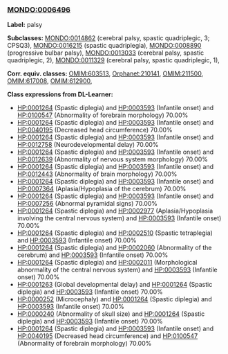 
### [MONDO:0006496](http://purl.obolibrary.org/obo/MONDO_0006496)
**Label:** palsy

**Subclasses:** [MONDO:0014862](http://purl.obolibrary.org/obo/MONDO_0014862) (cerebral palsy, spastic quadriplegic, 3; CPSQ3), [MONDO:0016215](http://purl.obolibrary.org/obo/MONDO_0016215) (spastic quadriplegia), [MONDO:0008890](http://purl.obolibrary.org/obo/MONDO_0008890) (progressive bulbar palsy), [MONDO:0013033](http://purl.obolibrary.org/obo/MONDO_0013033) (cerebral palsy, spastic quadriplegic, 2), [MONDO:0011329](http://purl.obolibrary.org/obo/MONDO_0011329) (cerebral palsy, spastic quadriplegic, 1), 

**Corr. equiv. classes:** [OMIM:603513](http://purl.obolibrary.org/obo/OMIM_603513), [Orphanet:210141](http://www.orpha.net/ORDO/Orphanet_210141), [OMIM:211500](http://purl.obolibrary.org/obo/OMIM_211500), [OMIM:617008](http://purl.obolibrary.org/obo/OMIM_617008), [OMIM:612900](http://purl.obolibrary.org/obo/OMIM_612900), 

**Class expressions from DL-Learner:**

- [HP:0001264](http://purl.obolibrary.org/obo/HP_0001264) (Spastic diplegia) and [HP:0003593](http://purl.obolibrary.org/obo/HP_0003593) (Infantile onset) and [HP:0100547](http://purl.obolibrary.org/obo/HP_0100547) (Abnormality of forebrain morphology) 70.00%
- [HP:0001264](http://purl.obolibrary.org/obo/HP_0001264) (Spastic diplegia) and [HP:0003593](http://purl.obolibrary.org/obo/HP_0003593) (Infantile onset) and [HP:0040195](http://purl.obolibrary.org/obo/HP_0040195) (Decreased head circumference) 70.00%
- [HP:0001264](http://purl.obolibrary.org/obo/HP_0001264) (Spastic diplegia) and [HP:0003593](http://purl.obolibrary.org/obo/HP_0003593) (Infantile onset) and [HP:0012758](http://purl.obolibrary.org/obo/HP_0012758) (Neurodevelopmental delay) 70.00%
- [HP:0001264](http://purl.obolibrary.org/obo/HP_0001264) (Spastic diplegia) and [HP:0003593](http://purl.obolibrary.org/obo/HP_0003593) (Infantile onset) and [HP:0012639](http://purl.obolibrary.org/obo/HP_0012639) (Abnormality of nervous system morphology) 70.00%
- [HP:0001264](http://purl.obolibrary.org/obo/HP_0001264) (Spastic diplegia) and [HP:0003593](http://purl.obolibrary.org/obo/HP_0003593) (Infantile onset) and [HP:0012443](http://purl.obolibrary.org/obo/HP_0012443) (Abnormality of brain morphology) 70.00%
- [HP:0001264](http://purl.obolibrary.org/obo/HP_0001264) (Spastic diplegia) and [HP:0003593](http://purl.obolibrary.org/obo/HP_0003593) (Infantile onset) and [HP:0007364](http://purl.obolibrary.org/obo/HP_0007364) (Aplasia/Hypoplasia of the cerebrum) 70.00%
- [HP:0001264](http://purl.obolibrary.org/obo/HP_0001264) (Spastic diplegia) and [HP:0003593](http://purl.obolibrary.org/obo/HP_0003593) (Infantile onset) and [HP:0007256](http://purl.obolibrary.org/obo/HP_0007256) (Abnormal pyramidal signs) 70.00%
- [HP:0001264](http://purl.obolibrary.org/obo/HP_0001264) (Spastic diplegia) and [HP:0002977](http://purl.obolibrary.org/obo/HP_0002977) (Aplasia/Hypoplasia involving the central nervous system) and [HP:0003593](http://purl.obolibrary.org/obo/HP_0003593) (Infantile onset) 70.00%
- [HP:0001264](http://purl.obolibrary.org/obo/HP_0001264) (Spastic diplegia) and [HP:0002510](http://purl.obolibrary.org/obo/HP_0002510) (Spastic tetraplegia) and [HP:0003593](http://purl.obolibrary.org/obo/HP_0003593) (Infantile onset) 70.00%
- [HP:0001264](http://purl.obolibrary.org/obo/HP_0001264) (Spastic diplegia) and [HP:0002060](http://purl.obolibrary.org/obo/HP_0002060) (Abnormality of the cerebrum) and [HP:0003593](http://purl.obolibrary.org/obo/HP_0003593) (Infantile onset) 70.00%
- [HP:0001264](http://purl.obolibrary.org/obo/HP_0001264) (Spastic diplegia) and [HP:0002011](http://purl.obolibrary.org/obo/HP_0002011) (Morphological abnormality of the central nervous system) and [HP:0003593](http://purl.obolibrary.org/obo/HP_0003593) (Infantile onset) 70.00%
- [HP:0001263](http://purl.obolibrary.org/obo/HP_0001263) (Global developmental delay) and [HP:0001264](http://purl.obolibrary.org/obo/HP_0001264) (Spastic diplegia) and [HP:0003593](http://purl.obolibrary.org/obo/HP_0003593) (Infantile onset) 70.00%
- [HP:0000252](http://purl.obolibrary.org/obo/HP_0000252) (Microcephaly) and [HP:0001264](http://purl.obolibrary.org/obo/HP_0001264) (Spastic diplegia) and [HP:0003593](http://purl.obolibrary.org/obo/HP_0003593) (Infantile onset) 70.00%
- [HP:0000240](http://purl.obolibrary.org/obo/HP_0000240) (Abnormality of skull size) and [HP:0001264](http://purl.obolibrary.org/obo/HP_0001264) (Spastic diplegia) and [HP:0003593](http://purl.obolibrary.org/obo/HP_0003593) (Infantile onset) 70.00%
- [HP:0001264](http://purl.obolibrary.org/obo/HP_0001264) (Spastic diplegia) and [HP:0003593](http://purl.obolibrary.org/obo/HP_0003593) (Infantile onset) and [HP:0040195](http://purl.obolibrary.org/obo/HP_0040195) (Decreased head circumference) and [HP:0100547](http://purl.obolibrary.org/obo/HP_0100547) (Abnormality of forebrain morphology) 70.00%


